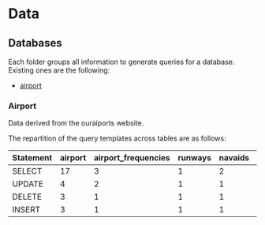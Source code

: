 # Data

## Databases

Each folder groups all information to generate queries for a database. Existing ones are the following: 
- [airport](./databases/airport/) 



### Airport 

Data derived from the ouraiports website. 

The repartition of the query templates across tables are as follows:

| Statement | airport | airport_frequencies | runways | navaids | countries | regions |
| --------- | ------- | ------------------- | ------- | ------- | --------- | ------- |
| SELECT    | 17      | 3                   | 1       | 2       | 1         | 2       |
| UPDATE    | 4       | 2                   | 1       | 1       | 1         | 0       |
| DELETE    | 3       | 1                   | 1       | 1       | 1         | 1       |
| INSERT    | 3       | 1                   | 1       | 1       | 2         | 2       |




